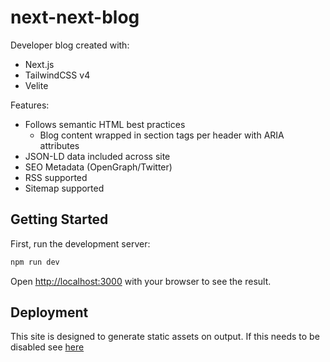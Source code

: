 # next-next-blog

Developer blog created with:

- Next.js
- TailwindCSS v4
- Velite

Features:

- Follows semantic HTML best practices
   - Blog content wrapped in section tags per header with ARIA attributes
- JSON-LD data included across site
- SEO Metadata (OpenGraph/Twitter)
- RSS supported
- Sitemap supported

## Getting Started

First, run the development server:

```bash
npm run dev
```

Open [http://localhost:3000](http://localhost:3000) with your browser to see the result.

## Deployment

This site is designed to generate static assets on output. If this needs to be disabled see [here]()



